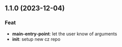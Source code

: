 ## 1.1.0 (2023-12-04)

### Feat

- **main-entry-point**: let the user know of arguments
- **init**: setup new cz repo
